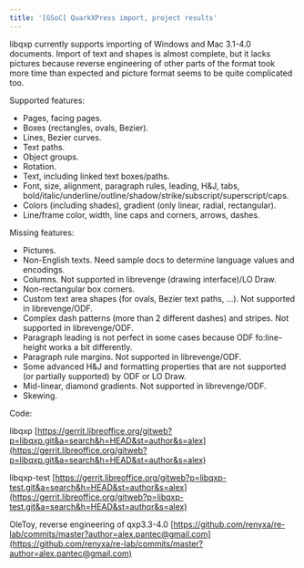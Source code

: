 ```yaml
---
title: '[GSoC] QuarkXPress import, project results'
---
```


libqxp currently supports importing of Windows and Mac 3.1-4.0 documents.
Import of text and shapes is almost complete, but it lacks pictures because reverse engineering of other parts of the format took more time than expected and picture format seems to be quite complicated too.

Supported features:

- Pages, facing pages.
- Boxes (rectangles, ovals, Bezier).
- Lines, Bezier curves.
- Text paths.
- Object groups.
- Rotation.
- Text, including linked text boxes/paths.
- Font, size, alignment, paragraph rules, leading, H&J, tabs, bold/italic/underline/outline/shadow/strike/subscript/superscript/caps.
- Colors (including shades), gradient (only linear, radial, rectangular).
- Line/frame color, width, line caps and corners, arrows, dashes.

Missing features:

- Pictures.
- Non-English texts. Need sample docs to determine language values and encodings.
- Columns. Not supported in librevenge (drawing interface)/LO Draw.
- Non-rectangular box corners.
- Custom text area shapes (for ovals, Bezier text paths, ...). Not supported in librevenge/ODF.
- Complex dash patterns (more than 2 different dashes) and stripes. Not supported in librevenge/ODF.
- Paragraph leading is not perfect in some cases because ODF fo:line-height works a bit differently.
- Paragraph rule margins. Not supported in librevenge/ODF.
- Some advanced H&J and formatting properties that are not supported (or partially supported) by ODF or LO Draw.
- Mid-linear, diamond gradients. Not supported in librevenge/ODF.
- Skewing.

Code:

libqxp
[https://gerrit.libreoffice.org/gitweb?p=libqxp.git&a=search&h=HEAD&st=author&s=alex](https://gerrit.libreoffice.org/gitweb?p=libqxp.git&a=search&h=HEAD&st=author&s=alex)

libqxp-test
[https://gerrit.libreoffice.org/gitweb?p=libqxp-test.git&a=search&h=HEAD&st=author&s=alex](https://gerrit.libreoffice.org/gitweb?p=libqxp-test.git&a=search&h=HEAD&st=author&s=alex)

OleToy, reverse engineering of qxp3.3-4.0
[https://github.com/renyxa/re-lab/commits/master?author=alex.pantec@gmail.com](https://github.com/renyxa/re-lab/commits/master?author=alex.pantec@gmail.com)
